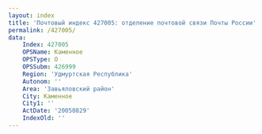 ```yaml
---
layout: index
title: 'Почтовый индекс 427005: отделение почтовой связи Почты России'
permalink: /427005/
data:
    Index: 427005
    OPSName: Каменное
    OPSType: О
    OPSSubm: 426999
    Region: 'Удмуртская Республика'
    Autonom: ''
    Area: 'Завьяловский район'
    City: Каменное
    City1: ''
    ActDate: '20050829'
    IndexOld: ''
---
```

